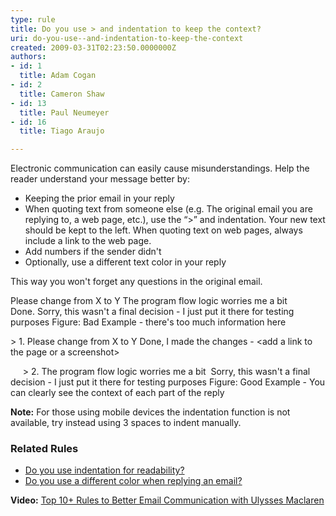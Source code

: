 ```yaml
---
type: rule
title: Do you use > and indentation to keep the context?
uri: do-you-use--and-indentation-to-keep-the-context
created: 2009-03-31T02:23:50.0000000Z
authors:
- id: 1
  title: Adam Cogan
- id: 2
  title: Cameron Shaw
- id: 13
  title: Paul Neumeyer
- id: 16
  title: Tiago Araujo

---
```


Electronic communication can easily cause misunderstandings. Help the reader understand your message better by:

- Keeping the prior email in your reply
- When quoting text from someone else (e.g. The original email you are replying to, a web page, etc.), use the “&gt;” and indentation. Your new text should be kept to the left. When quoting text on web pages, always include a link to the web page.
- Add numbers if the sender didn't
- Optionally, use a different text color in your reply


This way you won't forget any questions in the original email.

Please change from X to Y
The program flow logic worries me a bit 
Done. Sorry, this wasn't a final decision - I just put it there for testing purposes
Figure: Bad Example - there's too much information here

&gt; 1. Please change from X to Y
Done, I made the changes - &lt;add a link to the page or a screenshot&gt;

     &gt; 2. The program flow logic worries me a bit 
Sorry, this wasn't a final decision - I just put it there for testing purposes
Figure: Good Example - You can clearly see the context of each part of the reply

**Note:** For those using mobile devices the indentation function is not available, try instead using 3 spaces to indent manually.

### Related Rules


- [Do you use indentation for readability?](/Pages/IndentationForReadability.aspx)
- [Do you use a different color when replying an email?](/_layouts/15/FIXUPREDIRECT.ASPX?WebId=3dfc0e07-e23a-4cbb-aac2-e778b71166a2&amp;TermSetId=07da3ddf-0924-4cd2-a6d4-a4809ae20160&amp;TermId=0795e4f6-f07a-478f-ab8f-9e6f33cbf424)


**Video:** [Top 10+ Rules to Better Email Communication with Ulysses Maclaren](https&#58;//www.youtube.com/watch?v=LAqRokqq4jI)

